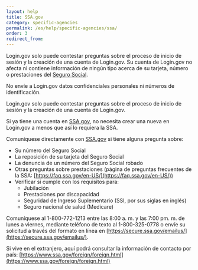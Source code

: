 ```yaml
---
layout: help
title: SSA.gov
category: specific-agencies
permalink: /es/help/specific-agencies/ssa/
order: 3
redirect_from:
---
```

Login.gov solo puede contestar preguntas sobre el proceso de inicio de sesión y la creación de una cuenta de Login.gov. Su cuenta de Login.gov no afecta ni contiene información de ningún tipo acerca de su tarjeta, número o prestaciones del [Seguro Social](https://www.ssa.gov/).

No envíe a Login.gov datos confidenciales personales ni números de identificación.

Login.gov solo puede contestar preguntas sobre el proceso de inicio de sesión y la creación de una cuenta de Login.gov.

Si ya tiene una cuenta en [SSA.gov](https://www.ssa.gov/), no necesita crear una nueva en Login.gov a menos que así lo requiera la SSA.

Comuníquese directamente con [SSA.gov](https://www.ssa.gov/) si tiene alguna pregunta sobre:

* Su número del Seguro Social
* La reposición de su tarjeta del Seguro Social
* La denuncia de un número del Seguro Social robado
* Otras preguntas sobre prestaciones (página de preguntas frecuentes de la SSA: [https://faq.ssa.gov/en-US/](https://faq.ssa.gov/en-US/))
* Verificar si cumple con los requisitos para:
  * Jubilación
  * Prestaciones por discapacidad
  * Seguridad de Ingreso Suplementario (SSI, por sus siglas en inglés)
  * Seguro nacional de salud (Medicare)

Comuníquese al 1-800-772-1213 entre las 8:00 a. m. y las 7:00 pm. m. de lunes a viernes, mediante teléfono de texto al 1-800-325-0778 o envíe su solicitud a través del formato en línea en [https://secure.ssa.gov/emailus/](https://secure.ssa.gov/emailus/).

Si vive en el extranjero, aquí podrá consultar la información de contacto por país: [https://www.ssa.gov/foreign/foreign.html](https://www.ssa.gov/foreign/foreign.html)
